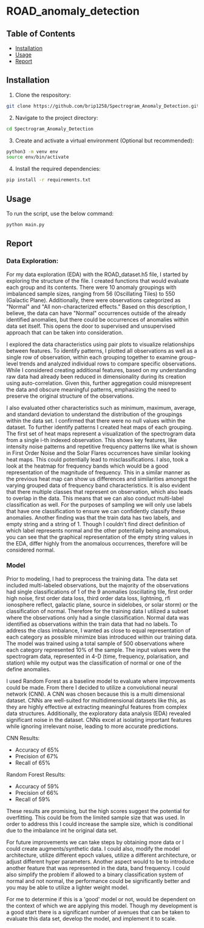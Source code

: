 # ROAD_anomaly_detection
## Table of Contents
- [Installation](#installation)
- [Usage](#usage)
- [Report](#report)

## Installation
1. Clone the respository:
```bash
git clone https://github.com/brip1258/Spectrogram_Anomaly_Detection.git
```
2. Navigate to the project directory: 
```bash
cd Spectrogram_Anomaly_Detection
```
3. Create and activate a virtual environment (Optional but recommended):
```bash
python3 -m venv env
source env/bin/activate
```
4. Install the required dependencies:
```bash
pip install -r requirements.txt
```
## Usage
To run the script, use the below command:
```bash
python main.py 
```

## Report
### Data Exploration:
For my data exploration (EDA) with the ROAD_dataset.h5 file, I started by exploring the structure of the file. I created functions that would evaluate each group and its contents. There were 10 anomaly groupings with imbalanced sample sizes, ranging from 56 (Oscillating Tiles) to 550 (Galactic Plane). Additionally, there were observations categorized as "Normal" and "All non-characterized effects." Based on this description, I believe, the data can have "Normal" occurrences outside of the already identified anomalies, but there could be occurrences of anomalies within data set itself. This opens the door to supervised and unsupervised approach that can be taken into consideration. 
    
I explored the data characteristics using pair plots to visualize relationships between features. To identify patterns, I plotted all observations as well as a single row of observation, within each grouping together to examine group-level trends and analyzed individual rows to compare specific observations. While I considered creating additional features, based on my understanding raw data had already been reduced in dimensionality during its creation using auto-correlation. Given this, further aggregation could misrepresent the data and obscure meaningful patterns, emphasizing the need to preserve the original structure of the observations.

I also evaluated other characteristics such as minimum, maximum, average, and standard deviation to understand the distribution of the groupings within the data set. I confirmed that there were no null values within the dataset. To further identify patterns I created heat maps of each grouping. The first set of heat maps represent a visualization of the spectrogram data from a single i-th indexed observation. This shows key features, like intensity noise patterns and repetitive frequency patterns like what is shown in First Order Noise and the Solar Flares occurrences have similar looking heat maps. This could potentially lead to misclassifications. I also, took a look at the heatmap for frequency bands which would be a good representation of the magnitude of frequency. This in a similar manner as the previous heat map can show us differences and similarities amongst the varying grouped data of frequency band characteristics. It is also evident that there multiple classes that represent on observation, which also leads to overlap in the data. This means that we can also conduct multi-label classification as well. For the purposes of sampling we will only use labels that have one classification to ensure we can confidently classify these anomalies. Another finding was that the train data has two labels, and empty string and a string of 1. Though I couldn't find direct definition of which label represents normal and the other potentially being anomalous, you can see that the graphical representation of the empty string values in the EDA, differ highly from the anomalous occurrences, therefore will be considered normal.


### Model
Prior to modeling, I had to preprocess the training data. The data set included multi-labeled observations, but the majority of the observations had single classifications of 1 of the 9 anomalies (oscillating tile, first order high noise, first order data loss, third order data loss, lightning, rfi ionosphere reflect, galactic plane, source in sidelobes, or solar storm) or the classification of normal. Therefore for the training data I utilized a subset where the observations only had a single classification. Normal data was identified as observations within the train data that had no labels. To address the class imbalance, I wanted as close to equal representation of each category as possible minimize bias introduced within our training data. The model was trained using a total sample of 500 observations where each category represented 10% of the sample. The input values were the spectrogram data, represented in 4-D (time, frequency, polarisation, and station) while my output was the classification of normal or one of the define anomalies. 

I used Random Forest as a baseline model to evaluate where improvements could be made. From there I decided to utilize a convolutional neural network (CNN). A CNN was chosen because this is a multi dimensional dataset. CNNs are well-suited for multidimensional datasets like this, as they are highly effective at extracting meaningful features from complex data structures. Additionally, the exploratory data analysis (EDA) revealed significant noise in the dataset. CNNs excel at isolating important features while ignoring irrelevant noise, leading to more accurate predictions.

CNN Results:
- Accuracy of 65%
- Precision of 67%
- Recall of 65% 


Random Forest Results:
- Accuracy of 59%
- Precision of 66%
- Recall of 59%

These results are promising, but the high scores suggest the potential for overfitting. This could be from the limited sample size that was used. In order to address this I could increase the sample size, which is conditional due to the imbalance int he original data set.

For future improvements we can take steps by obtaining more data or I could create augments/synthetic data. I could also, modify the model architecture, utilize different epoch values, utilize a different architecture, or adjust different hyper parameters. Another aspect would to be to introduce another feature that was represented in the data, band frequency. I could also simplify the problem if allowed to a binary classification system of normal and not normal, the performance could be significantly better and you may be able to utilize a lighter weight model. 

For me to determine if this is a 'good' model or not, would be dependent on the context of which we are applying this model. Though my development is a good start there is a significant number of avenues that can be taken to evaluate this data set, develop the model, and implement it to scale. 